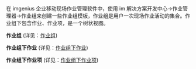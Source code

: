 
在 imgenius 企业移动现场作业管理软件中，使用 im 解决方案开发中心->作业管理器->作业组来创建一些作业组模板，作业组是用户一次现场作业活动的集合。作业组下包含作业、作业项，是一个树状视图。

**作业组** (详见：[作业组](系统配置手册/作业管理器/作业规范.md))

**作业组下作业** (详见：[作业组下作业](系统配置手册/作业管理器/作业规范下作业.md))

**作业组下作业项** (详见：[作业组下作业项](系统配置手册/作业管理器/作业规范下作业项.md))
